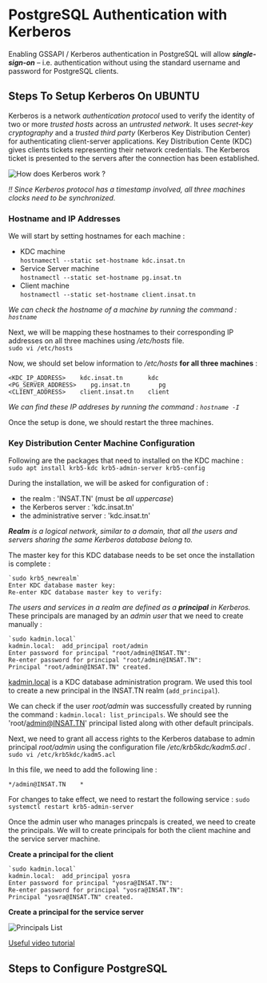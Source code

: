 # PostgreSQL Authentication with Kerberos

Enabling GSSAPI / Kerberos authentication in PostgreSQL will allow ***single-sign-on*** – i.e. authentication without using the standard username and password for PostgreSQL clients.

## Steps To Setup Kerberos On UBUNTU

Kerberos is a network *authentication protocol* used to verify the identity of two or more *trusted hosts* across an *untrusted network*. It uses *secret-key cryptography* and a *trusted third party* (Kerberos Key Distribution Center) for authenticating client-server applications. Key Distribution Cente (KDC) gives clients tickets representing their network credentials. The Kerberos ticket is presented to the servers after the connection has been established.

![How does Kerberos work ?](https://upload.wikimedia.org/wikipedia/commons/b/b5/Kerberos-ruggiero.svg)


*!! Since Kerberos protocol has a timestamp involved, all three machines clocks need to be synchronized.*

### Hostname and IP Addresses

We will start by setting hostnames for each machine :
  * KDC machine       
      `hostnamectl --static set-hostname kdc.insat.tn`
  * Service Server machine        
      `hostnamectl --static set-hostname pg.insat.tn`
  * Client machine       
      `hostnamectl --static set-hostname client.insat.tn`
 
*We can check the hostname of a machine by running the command : `hostname`*

Next, we will be mapping these hostnames to their corresponding IP addresses on all three machines using */etc/hosts* file. <br> 
  `sudo vi /etc/hosts`
  
Now, we should set below information to */etc/hosts* **for all three machines** :

    <KDC_IP_ADDRESS>    kdc.insat.tn       kdc
    <PG_SERVER_ADDRESS>    pg.insat.tn        pg
    <CLIENT_ADDRESS>    client.insat.tn    client

*We can find these IP addreses by running the command : `hostname -I`*

Once the setup is done, we should restart the three machines.

### Key Distribution Center Machine Configuration

Following are the packages that need to installed on the KDC machine : <br>
 `sudo apt install krb5-kdc krb5-admin-server krb5-config`
 
During the installation, we will be asked for configuration of :
 * the realm : 'INSAT.TN' (must be *all uppercase*)
 * the Kerberos server : 'kdc.insat.tn'
 * the administrative server : 'kdc.insat.tn'
 
***Realm** is a logical network, similar to a domain, that all the users and servers sharing the same Kerberos database belong to.* 

The master key for this KDC database needs to be set once the installation is complete :
   
    `sudo krb5_newrealm`
    Enter KDC database master key: 
    Re-enter KDC database master key to verify:

*The users and services in a realm are defined as a **principal** in Kerberos.* These principals are managed by an *admin user* that we need to create manually :

    `sudo kadmin.local`
    kadmin.local:  add_principal root/admin
    Enter password for principal "root/admin@INSAT.TN": 
    Re-enter password for principal "root/admin@INSAT.TN": 
    Principal "root/admin@INSAT.TN" created.

[kadmin.local](https://web.mit.edu/kerberos/krb5-1.12/doc/admin/admin_commands/kadmin_local.html) is a KDC database administration program. We used this tool to create a new principal in the INSAT.TN realm (`add_principal`).

We can check if the user *root/admin* was successfully created by running the command : `kadmin.local: list_principals`. We should see the 'root/admin@INSAT.TN' principal listed along with other default principals.

Next, we need to grant all access rights to the Kerberos database to admin principal *root/admin* using the configuration file */etc/krb5kdc/kadm5.acl* . <br>
 `sudo vi /etc/krb5kdc/kadm5.acl`

In this file, we need to add the following line :

    */admin@INSAT.TN    *

For changes to take effect, we need to restart the following service : `sudo systemctl restart krb5-admin-server`

Once the admin user who manages princpals is created, we need to create the principals. We will to create principals for both the client machine and the service server machine.

**Create a principal for the client**

    `sudo kadmin.local`
    kadmin.local:  add_principal yosra
    Enter password for principal "yosra@INSAT.TN": 
    Re-enter password for principal "yosra@INSAT.TN": 
    Principal "yosra@INSAT.TN" created.

**Create a principal for the service server**


![Principals List](img/principals_list_add_root.png)

[Useful video tutorial](https://www.youtube.com/watch?v=vx2vIA2Ym14)

## Steps to Configure PostgreSQL
